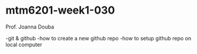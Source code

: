 # mtm6201-week1-030
Prof. Joanna Douba

-git & github
-how to create a new github repo
-how to setup github repo on local computer